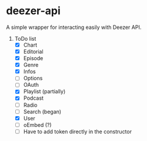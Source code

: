 # deezer-api
 A simple wrapper for interacting easily with Deezer API.
1. ToDo list 
    - [x] Chart 
    - [x] Editorial 
    - [x] Episode
    - [x] Genre 
    - [x] Infos 
    - [ ] Options
    - [ ] OAuth
    - [x] Playlist (partially)
    - [x] Podcast 
    - [ ] Radio
    - [ ] Search (began)
    - [x] User 
    - [ ] oEmbed (?)
    - [ ] Have to add token directly in the constructor
